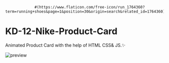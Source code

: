                  #(https://www.flaticon.com/free-icon/run_1764360?term=running+shoes&page=1&position=30&origin=search&related_id=1764360)

# KD-12-Nike-Product-Card
Animated Product Card with the help of HTML CSS& JS.✨
  
![preview](https://github.com/Aashishh1/KD-12.-Nike-Card/assets/118424908/7fc72f2c-fa2e-428c-a61f-75d21a134e75)
